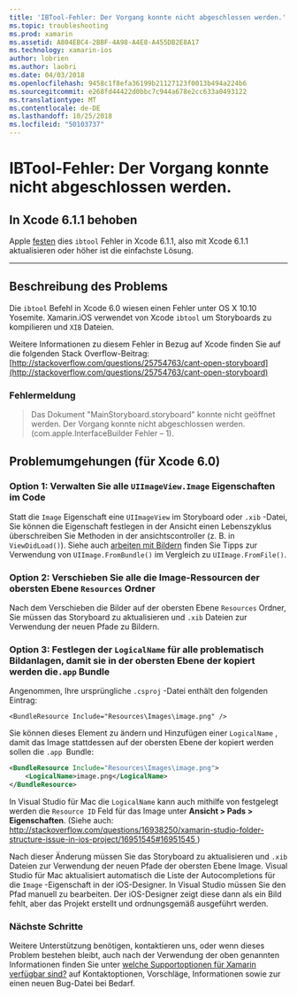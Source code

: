 ```yaml
---
title: 'IBTool-Fehler: Der Vorgang konnte nicht abgeschlossen werden.'
ms.topic: troubleshooting
ms.prod: xamarin
ms.assetid: A804EBC4-2BBF-4A98-A4E8-A455DB2E8A17
ms.technology: xamarin-ios
author: lobrien
ms.author: laobri
ms.date: 04/03/2018
ms.openlocfilehash: 9458c1f8efa36199b21127123f0013b494a224b6
ms.sourcegitcommit: e268fd44422d0bbc7c944a678e2cc633a0493122
ms.translationtype: MT
ms.contentlocale: de-DE
ms.lasthandoff: 10/25/2018
ms.locfileid: "50103737"
---
```

# <a name="ibtool-error-the-operation-couldnt-be-completed"></a>IBTool-Fehler: Der Vorgang konnte nicht abgeschlossen werden.

## <a name="fixed-in-xcode-611"></a>In Xcode 6.1.1 behoben

Apple [festen](https://developer.apple.com/library/content/documentation/Xcode/Conceptual/RN-Xcode-Archive/Chapters/xc6_release_notes.html#//apple_ref/doc/uid/TP40016994-CH4-SW1) dies `ibtool` Fehler in Xcode 6.1.1, also mit Xcode 6.1.1 aktualisieren oder höher ist die einfachste Lösung.

* * *

## <a name="description-of-the-problem"></a>Beschreibung des Problems

Die `ibtool` Befehl in Xcode 6.0 wiesen einen Fehler unter OS X 10.10 Yosemite. Xamarin.iOS verwendet von Xcode `ibtool` um Storyboards zu kompilieren und `XIB` Dateien.

Weitere Informationen zu diesem Fehler in Bezug auf Xcode finden Sie auf die folgenden Stack Overflow-Beitrag: [http://stackoverflow.com/questions/25754763/cant-open-storyboard](http://stackoverflow.com/questions/25754763/cant-open-storyboard)

### <a name="error-message"></a>Fehlermeldung

> Das Dokument "MainStoryboard.storyboard" konnte nicht geöffnet werden. Der Vorgang konnte nicht abgeschlossen werden. (com.apple.InterfaceBuilder Fehler – 1).

## <a name="workarounds-for-xcode-60"></a>Problemumgehungen (für Xcode 6.0)

### <a name="option-1-manage-all-uiimageviewimage-properties-in-code"></a>Option 1: Verwalten Sie alle `UIImageView.Image` Eigenschaften im Code

Statt die `Image` Eigenschaft eine `UIImageView` im Storyboard oder `.xib` -Datei, Sie können die Eigenschaft festlegen in der Ansicht einen Lebenszyklus überschreiben Sie Methoden in der ansichtscontroller (z. B. in `ViewDidLoad()`). Siehe auch [arbeiten mit Bildern](~/ios/app-fundamentals/images-icons/index.md) finden Sie Tipps zur Verwendung von `UIImage.FromBundle()` im Vergleich zu `UIImage.FromFile()`.

### <a name="option-2-move-all-of-the-image-resources-to-the-top-level-resources-folder"></a>Option 2: Verschieben Sie alle die Image-Ressourcen der obersten Ebene `Resources` Ordner

Nach dem Verschieben die Bilder auf der obersten Ebene `Resources` Ordner, Sie müssen das Storyboard zu aktualisieren und `.xib` Dateien zur Verwendung der neuen Pfade zu Bildern.

### <a name="option-3-set-the-logicalname-for-any-problematic-image-assets-so-they-are-copied-to-the-top-level-of-theapp-bundle"></a>Option 3: Festlegen der `LogicalName` für alle problematisch Bildanlagen, damit sie in der obersten Ebene der kopiert werden die`.app` Bundle

Angenommen, Ihre ursprüngliche `.csproj` -Datei enthält den folgenden Eintrag:

`<BundleResource Include="Resources\Images\image.png" />`

Sie können dieses Element zu ändern und Hinzufügen einer `LogicalName` , damit das Image stattdessen auf der obersten Ebene der kopiert werden sollen die `.app `Bundle:

```xml
<BundleResource Include="Resources\Images\image.png">
    <LogicalName>image.png</LogicalName>
</BundleResource>
```

In Visual Studio für Mac die `LogicalName` kann auch mithilfe von festgelegt werden die `Resource ID` Feld für das Image unter **Ansicht > Pads > Eigenschaften**. (Siehe auch: [ http://stackoverflow.com/questions/16938250/xamarin-studio-folder-structure-issue-in-ios-project/16951545#16951545 ](http://stackoverflow.com/questions/16938250/xamarin-studio-folder-structure-issue-in-ios-project/16951545#16951545))

Nach dieser Änderung müssen Sie das Storyboard zu aktualisieren und `.xib` Dateien zur Verwendung der neuen Pfade der obersten Ebene Image. Visual Studio für Mac aktualisiert automatisch die Liste der Autocompletions für die `Image` -Eigenschaft in der iOS-Designer. In Visual Studio müssen Sie den Pfad manuell zu bearbeiten. Der iOS-Designer zeigt diese dann als ein Bild fehlt, aber das Projekt erstellt und ordnungsgemäß ausgeführt werden.

### <a name="next-steps"></a>Nächste Schritte

Weitere Unterstützung benötigen, kontaktieren uns, oder wenn dieses Problem bestehen bleibt, auch nach der Verwendung der oben genannten Informationen finden Sie unter [welche Supportoptionen für Xamarin verfügbar sind?](~/cross-platform/troubleshooting/support-options.md) auf Kontaktoptionen, Vorschläge, Informationen sowie zur einen neuen Bug-Datei bei Bedarf. 

